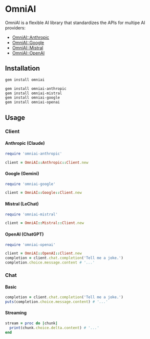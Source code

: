 # OmniAI

OmniAI is a flexible AI library that standardizes the APIs for multipe AI providers:

- [OmniAI::Anthropic](https://github.com/ksylvest/omniai-anthropic)
- [OmniAI::Google](https://github.com/ksylvest/omniai-google)
- [OmniAI::Mistral](https://github.com/ksylvest/omniai-mistral)
- [OmniAI::OpenAI](https://github.com/ksylvest/omniai-openai)

## Installation

```sh
gem install omniai
```

```sh
gem install omniai-anthropic
gem install omniai-mistral
gem install omniai-google
gem install omniai-openai
```

## Usage

### Client

#### Anthropic (Claude)

```ruby
require 'omniai-anthropic'

client = OmniAI::Anthropic::Client.new
```

#### Google (Gemini)

```ruby
require 'omniai-google'

client = OmniAI::Google::Client.new
```

#### Mistral (LeChat)

```ruby
require 'omniai-mistral'

client = OmniAI::Mistral::Client.new
```

#### OpenAI (ChatGPT)

```ruby
require 'omniai-openai'

client = OmniAI::OpenAI::Client.new
completion = client.chat.completion('Tell me a joke.')
completion.choice.message.content # '...'
```

### Chat

#### Basic

```ruby
completion = client.chat.completion('Tell me a joke.')
puts(completion.choice.message.content) # '...'
```

#### Streaming

```ruby
stream = proc do |chunk|
  print(chunk.choice.delta.content) # '...'
end
```
